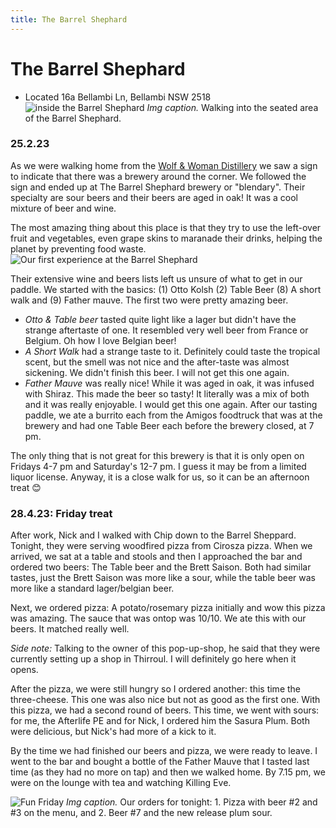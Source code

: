 ```yaml
---
title: The Barrel Shephard
---
```

# The Barrel Shephard
- Located 16a Bellambi Ln, Bellambi NSW 2518
![inside the Barrel Shephard](../pictures/barrel-shephard2.png)
*Img caption.* Walking into the seated area of the Barrel Shephard. 

### 25.2.23
As we were walking home from the [Wolf & Woman Distillery](../distilleries/wolf-and-woman-distillery) we saw a sign to indicate that there was a brewery around the corner. We followed the sign and ended up at The Barrel Shephard brewery or "blendary". Their specialty are sour beers and their beers are aged in oak! It was a cool mixture of beer and wine. 

The most amazing thing about this place is that they try to use the left-over fruit and vegetables, even grape skins to maranade their drinks, helping the planet by preventing food waste. 
![Our first experience at the Barrel Shephard](../pictures/barrel%20shephard.png)

Their extensive wine and beers lists left us unsure of what to get in our paddle. We started with the basics: (1) Otto Kolsh (2) Table Beer (8) A short walk and (9) Father mauve. 
The first two were pretty amazing beer. 
- *Otto & Table* *beer* tasted quite light like a lager but didn't have the strange aftertaste of one. It resembled very well beer from France or Belgium. Oh how I love Belgian beer! 
- *A Short Walk* had a strange taste to it. Definitely could taste the tropical scent, but the smell was not nice and the after-taste was almost sickening. We didn't finish this beer. I will not get this one again. 
- *Father Mauve* was really nice! While it was aged in oak, it was infused with Shiraz. This made the beer so tasty! It literally was a mix of both and it was really enjoyable. I would get this one again. 
After our tasting paddle, we ate a burrito each from the Amigos foodtruck that was at the brewery and had one Table Beer each before the brewery closed, at 7 pm. 

The only thing that is not great for this brewery is that it is only open on Fridays 4-7 pm and Saturday's 12-7 pm. I guess it may be from a limited liquor license. Anyway, it is a close walk for us, so it can be an afternoon treat 😊

### 28.4.23: Friday treat 
After work, Nick and I walked with Chip down to the Barrel Sheppard. Tonight, they were serving woodfired pizza from Cirosza pizza. When we arrived, we sat at a table and stools and then I approached the bar and ordered two beers: The Table beer and the Brett Saison. Both had similar tastes, just the Brett Saison was more like a sour, while the table beer was more like a standard lager/belgian beer. 

Next, we ordered pizza: A potato/rosemary pizza initially and wow this pizza was amazing. The sauce that was ontop was 10/10. We ate this with our beers. It matched really well.

*Side note:* Talking to the owner of this pop-up-shop, he said that they were currently setting up a shop in Thirroul. I will definitely go here when it opens. 

After the pizza, we were still hungry so I ordered another: this time the three-cheese. This one was also nice but not as good as the first one. With this pizza, we had a second round of beers. This time, we went with sours: for me, the Afterlife PE and for Nick, I ordered him the Sasura Plum. Both were delicious, but Nick's had more of a kick to it. 

By the time we had finished our beers and pizza, we were ready to leave. I went to the bar and bought a bottle of the Father Mauve that I tasted last time (as they had no more on tap) and then we walked home. By 7.15 pm, we were on the lounge with tea and watching Killing Eve. 

![Fun Friday](../pictures/barrel-shephard3.png)
*Img caption.* Our orders for tonight: 1. Pizza with beer #2 and #3 on the menu, and 2. Beer #7 and the new release plum sour. 